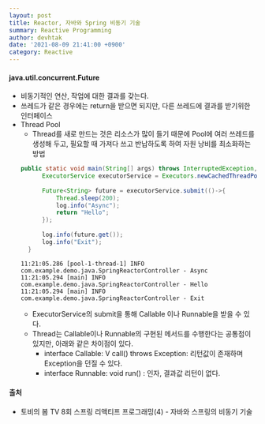 ```yaml
---
layout: post
title: Reactor, 자바와 Spring 비동기 기술
summary: Reactive Programming
author: devhtak
date: '2021-08-09 21:41:00 +0900'
category: Reactive
---
```


#### java.util.concurrent.Future

- 비동기적인 연산, 작업에 대한 결과를 갖는다.
- 쓰레드가 같은 경우에는 return을 받으면 되지만, 다른 쓰레드에 결과를 받기위한 인터페이스
- Thread Pool
  - Thread를 새로 만드는 것은 리소스가 많이 들기 때문에 Pool에 여러 쓰레드를 생성해 두고, 필요할 때 가져다 쓰고 반납하도록 하여 자원 낭비를 최소화하는 방법
  ```java
  public static void main(String[] args) throws InterruptedException, ExecutionException {
		ExecutorService executorService = Executors.newCachedThreadPool();
		
		Future<String> future = executorService.submit(()->{
			Thread.sleep(200);
			log.info("Async");
			return "Hello";
		});
		
		log.info(future.get());
		log.info("Exit");
	}
  ```
  ```
  11:21:05.286 [pool-1-thread-1] INFO com.example.demo.java.SpringReactorController - Async
  11:21:05.294 [main] INFO com.example.demo.java.SpringReactorController - Hello
  11:21:05.294 [main] INFO com.example.demo.java.SpringReactorController - Exit
  ```
    - ExecutorService의 submit을 통해 Callable 이나 Runnable을 받을 수 있다.
    - Thread는 Callable이나 Runnable의 구현된 메서드를 수행한다는 공통점이 있지만, 아래와 같은 차이점이 있다.
      - interface Callable: V call() throws Exception: 리턴값이 존재하며 Exception을 던질 수 있다.
      - interface Runnable: void run() : 인자, 결과값 리턴이 없다.


#### 출처

- 토비의 봄 TV 8회 스프링 리액티프 프로그래밍(4) - 자바와 스프링의 비동기 기술

